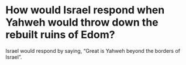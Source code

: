 # How would Israel respond when Yahweh would throw down the rebuilt ruins of Edom?

Israel would respond by saying, “Great is Yahweh beyond the borders of Israel”.
